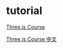 # tutorial

[Three.js Course](https://discoverthreejs.com/book/first-steps/)

[Three.js Course 中文](https://discoverthreejs.com/zh/book/first-steps/)